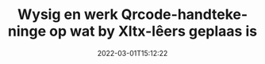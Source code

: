 ---
############################# Static ############################
layout: "auto-gen-signature"
date: 2022-03-01T15:12:22
draft: false
operation: Update
signaturetype: Qrcode
fileformat: Xltx
productName: Java
lang: af
productCode: java
otherformats: pdf doc docx docm dot dotm dotx odt ott rtf xls xlsx xlsm xlsb csv ods ots xltx xltm ppt pptx pps ppsx odp otp potx potm pptm ppsm
breadcrumb: Put Qrcode signature on Xltx for Java

############################# Head ############################
head_title: "Dateer Qrcode-handtekeninge wat by Xltx-lêers geplaas is op met Java"
head_description: "Gebruik eenvoudig en maklik om Java-kode te verstaan ​​vir opdatering van Qrcode-handtekeninge in ondertekende {{Lêerformaat}}-dokumente."

############################# Header ############################
title: "Wysig en werk Qrcode-handtekeninge op wat by Xltx-lêers geplaas is"
description: "API vir Java verskaf funksionaliteit vir Qrcode handtekeninge wat by {{Lêerformaat}} dokumente opdateer. Dateer e-handtekeninge binne jou {{Lêerformaat}} dokumente op met 'n paar reëls van Java kode vinnig en maklik."
bg_image: "https://cms.admin.containerize.com/templates/aspose/App_Themes/V3/images/bg/header1.png"
bg_overlay: false
button:
    enable: true

############################# SubMenu ############################
submenu:
    enable: true

    left:
        img_alt: "GroupDocs.Signature for Java"
        image: "https://cms.admin.containerize.com/templates/groupdocs/images/product-logos/90x90-noborder/groupdocs-signature-java.png"
        product: "GroupDocs.Signature"
        platform: "Java"



############################# About ############################
about:
    enable: true
    title: "Kom meer te wete oor GroupDocs.Signature for Java API-kenmerke"
    content: |
        [GroupDocs.Signature for Java](https://products.groupdocs.com/signature/java/) API-funksionaliteit bevat 'n groot verskeidenheid maniere om in aanvraag-dokumentformate te verwerk deur elektroniese handtekeninge te gebruik. Wye spektrum van e-handtekeninge soos tekste, beelde, digitale sertifikate, strepieskodes, QR-kodes, seëls of metadata word ondersteun. Kliënte kan digitale handtekeninge by PDF's, MS Word-dokumente, MS Excel-werkboeke, MS PowerPoint-aanbiedings, Adobe Photoshop-lêers en verskeie beeldformate byvoeg, verwyder, redigeer, valideer of deursoek. Talle nuttige kenmerke en instellings is beskikbaar.
    

############################# Steps ############################
steps:
    enable: true
    title_left: "Hoe om Qrcode-handtekeninge in jou {{Lêerformaat}}-dokument te verander"
    content_left: |
        [GroupDocs.Signature for Java](https://products.groupdocs.com/signature/java/) sluit nuttige kenmerke in soos opdatering van Qrcode-handtekeninge wat by {{Lêerformaat}}-dokumente geplaas is. Dit maak dit moontlik om handtekeningkenmerke te verander sonder ekstra kode.
        
        * Om mee te begin, skep Signature-objek wat as 'n konstruktor-parameterpad na 'n dokument wat veronderstel is om opgedateer te word, deurgaan.
        * Instansieer dan 'n toepaslike spesifieke handtekeningvoorwerp en stel sy identifiseerder en eienskappe op wat verander moet word.
        * Laastens, roep Signature se Update-metode deur spesifieke handtekeningvoorwerp deur te gee.
        * Verwerk die opdatering van resultate na u kennisgewing.

    title_right: "Stelselvereistes"
    content_right: |
        GroupDocs.Signature for Java word op alle groot platforms en bedryfstelsels ondersteun. Voordat u die kode hieronder uitvoer, maak asseblief seker dat u die volgende voorvereistes op u stelsel geïnstalleer het.

        * Bedryfstelsels: Microsoft Windows, Linux, MacOS
        * Ontwikkelingsomgewings: NetBeans, Intellij IDEA, Eclipse, etc.
        * Java runtime: J2SE 6.0 and above
        * Laai die nuutste weergawe van GroupDocs.Signature for Java af vanaf [Maven](https://repository.groupdocs.com/webapp/#/artifacts/browse/tree/General/repo/com/groupdocs/groupdocs-signature)
         
    code: |
        ```java    
                
        // Set up input Xltx file
        String filePath = "input.xltx";
        // Set up output file
        String outputFilePath = "output.xltx";

        // Instantiate Signature for input file
        Signature signature = new Signature(filePath);

        // Id of signature which is supposed to be updated
        // such Id might be got as a result of search operation
        String id = "eff64a14-dad9-47b0-88e5-2ee4e3604e71";

        // provide signature features to update
        // set up particular signature id
        QrCodeSignature signatureToUpdate = new QrCodeSignature(id);

        // specify signature width
        signatureToUpdate.setWidth(200);
        // specify signature height
        signatureToUpdate.setHeight(200);
        // set left position
        signatureToUpdate.setLeft(120);
        // set top position
        signatureToUpdate.setTop(160);

        // update signature
        Boolean updateResult = signature.update(outputFilePath, signatureToUpdate);

        // process updation result
        if (updateResult)
        {
                System.out.println("Signature was updated successfully!");
        }
        ```

############################# Demos ############################
demos:
    enable: true
    title: "Opdatering van die Qrcode-handtekeninge op die dokumentbladsye - Live Demo"
    content: |
       Wysig verskeie elektroniese handtekeninge van die Xltx-dokument op die oomblik deur die [GroupDocs.Signature App](https://products.groupdocs.app/signature/family) webwerf te besoek.          

############################# More Formats ############################
more_formats:
    enable: true
    title: "Dateer verskeie Qrcode handtekeninge op via Java"
    content: |
        "Redigering van digitale handtekeninge wat in verskeie dokumentformate geplaas word. Dateer handtekeningdata op sonder ekstra kode."
    format: 
       
       
back_to_top:
    enable: true
---